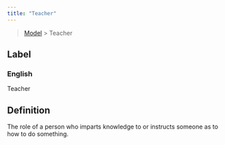 ```yaml
---
title: "Teacher"
---
```


> [Model](./../) > Teacher

## Label

### English
Teacher


## Definition
The role of a person who imparts knowledge to or instructs someone as to how to do something. 


    

